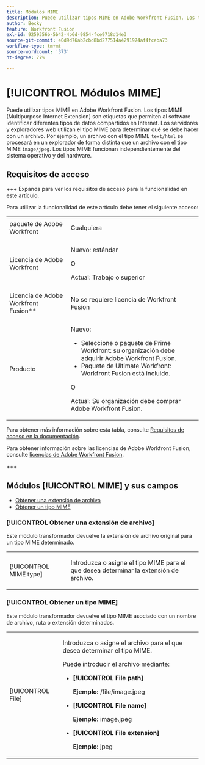 ```yaml
---
title: Módulos MIME
description: Puede utilizar tipos MIME en Adobe Workfront Fusion. Los tipos MIME (Multipurpose Internet Extension) son etiquetas que permiten al software identificar diferentes tipos de datos compartidos en Internet. Los servidores y exploradores web utilizan el tipo MIME para determinar qué se debe hacer con un archivo. Por ejemplo, un archivo con el tipo MIME text/html se procesará en un explorador de forma distinta que un archivo con el tipo MIME image/jpeg. Los tipos MIME funcionan independientemente del sistema operativo y del hardware.
author: Becky
feature: Workfront Fusion
exl-id: 9259356b-5b42-4b6d-9854-fce9718d14e3
source-git-commit: e0d9d76ab2cbd8bd277514a4291974af4fceba73
workflow-type: tm+mt
source-wordcount: '373'
ht-degree: 77%

---
```


# [!UICONTROL Módulos MIME]

Puede utilizar tipos MIME en Adobe Workfront Fusion. Los tipos MIME (Multipurpose Internet Extension) son etiquetas que permiten al software identificar diferentes tipos de datos compartidos en Internet. Los servidores y exploradores web utilizan el tipo MIME para determinar qué se debe hacer con un archivo. Por ejemplo, un archivo con el tipo MIME `text/html` se procesará en un explorador de forma distinta que un archivo con el tipo MIME `image/jpeg`. Los tipos MIME funcionan independientemente del sistema operativo y del hardware.

## Requisitos de acceso

+++ Expanda para ver los requisitos de acceso para la funcionalidad en este artículo.

Para utilizar la funcionalidad de este artículo debe tener el siguiente acceso:

<table style="table-layout:auto">
 <col> 
 <col> 
 <tbody> 
  <tr> 
   <td role="rowheader">paquete de Adobe Workfront</td> 
   <td> <p>Cualquiera</p> </td> 
  </tr> 
  <tr data-mc-conditions=""> 
   <td role="rowheader">Licencia de Adobe Workfront</td> 
   <td> <p>Nuevo: estándar</p><p>O</p><p>Actual: Trabajo o superior</p> </td> 
  </tr> 
  <tr> 
   <td role="rowheader">Licencia de Adobe Workfront Fusion**</td> 
   <td>
   <p>No se requiere licencia de Workfront Fusion</p>
   </td> 
  </tr> 
  <tr> 
   <td role="rowheader">Producto</td> 
   <td>
   <p>Nuevo:</p> <ul><li>Seleccione o paquete de Prime Workfront: su organización debe adquirir Adobe Workfront Fusion.</li><li>Paquete de Ultimate Workfront: Workfront Fusion está incluido.</li></ul>
   <p>O</p>
   <p>Actual: Su organización debe comprar Adobe Workfront Fusion.</p>
   </td> 
  </tr>
 </tbody> 
</table>

Para obtener más información sobre esta tabla, consulte [Requisitos de acceso en la documentación](/help/workfront-fusion/references/licenses-and-roles/access-level-requirements-in-documentation.md).

Para obtener información sobre las licencias de Adobe Workfront Fusion, consulte [licencias de Adobe Workfront Fusion](/help/workfront-fusion/set-up-and-manage-workfront-fusion/licensing-operations-overview/license-automation-vs-integration.md).

+++

## Módulos [!UICONTROL MIME] y sus campos

* [Obtener una extensión de archivo](#get-a-file-extension)
* [Obtener un tipo MIME](#get-a-mime-type)

### [!UICONTROL Obtener una extensión de archivo]

Este módulo transformador devuelve la extensión de archivo original para un tipo MIME determinado.

<table style="table-layout:auto"> 
 <col> 
 <col> 
 <tbody> 
  <tr> 
   <td role="rowheader">[!UICONTROL MIME type]</td> 
   <td> <p>Introduzca o asigne el tipo MIME para el que desea determinar la extensión de archivo. </p> </td> 
  </tr> 
 </tbody> 
</table>

### [!UICONTROL Obtener un tipo MIME]

Este módulo transformador devuelve el tipo MIME asociado con un nombre de archivo, ruta o extensión determinados.

<table style="table-layout:auto"> 
 <col> 
 <col> 
 <tbody> 
  <tr> 
   <td role="rowheader">[!UICONTROL File]</td> 
   <td> <p>Introduzca o asigne el archivo para el que desea determinar el tipo MIME. </p> <p>Puede introducir el archivo mediante:</p> 
    <ul> 
     <li> <p><strong>[!UICONTROL File path]</strong> </p> <p class="example" data-mc-autonum="<b>Example: </b>"><span class="autonumber"><span><b>Ejemplo: </b></span></span>/file/image.jpeg</p> </li> 
     <li><strong>[!UICONTROL File name]</strong>  <p class="example" data-mc-autonum="<b>Example: </b>"><span class="autonumber"><span><b>Ejemplo: </b></span></span>image.jpeg</p> </li> 
     <li><strong>[!UICONTROL File extension]</strong>  <p class="example" data-mc-autonum="<b>Example: </b>"><span class="autonumber"><span><b>Ejemplo: </b></span></span>jpeg</p> </li> 
    </ul> </td> 
  </tr> 
 </tbody> 
</table>
